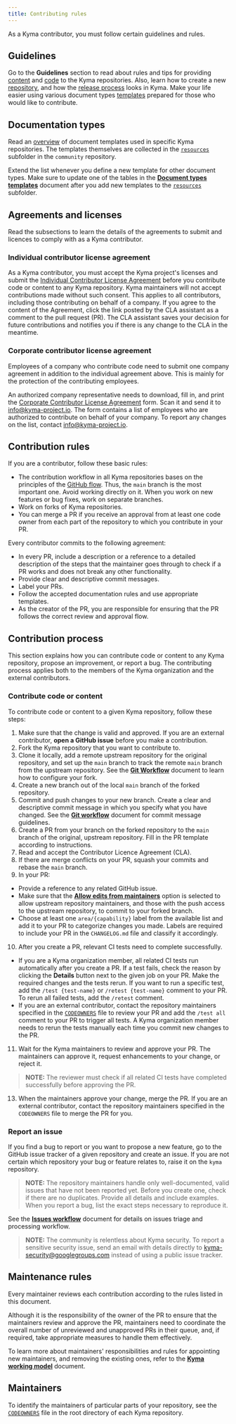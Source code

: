 ```yaml
---
title: Contributing rules
---
```


As a Kyma contributor, you must follow certain guidelines and rules.

## Guidelines

Go to the **Guidelines** section to read about rules and tips for providing [content](../03-guidelines/content) and [code](../03-guidelines/technical) to the Kyma repositories. Also, learn how to create a new [repository](../03-guidelines/repository), and how the [release process](../03-guidelines/releases) looks in Kyma. Make your life easier using various document types [templates](/guidelines/templates/) prepared for those who would like to contribute.

## Documentation types

Read an [overview](../03-guidelines/templates/README.md) of document templates used in specific Kyma repositories. The templates themselves are collected in the [`resources`](https://github.com/kyma-project/community/tree/main/guidelines/templates/resources/) subfolder in the `community` repository.

Extend the list whenever you define a new template for other document types. Make sure to update one of the tables in the [**Document types templates**](../03-guidelines/templates/templates-type.md#document-types-for-kyma-components) document after you add new templates to the [`resources`](https://github.com/kyma-project/community/tree/main/guidelines/templates/resources/) subfolder.

## Agreements and licenses

Read the subsections to learn the details of the agreements to submit and licences to comply with as a Kyma contributor.

### Individual contributor license agreement

As a Kyma contributor, you must accept the Kyma project's licenses and submit the
[Individual Contributor License Agreement](https://gist.github.com/CLAassistant/bd1ea8ec8aa0357414e8) before you contribute code or content to any Kyma repository. Kyma maintainers will not accept contributions made without such consent. This applies to all contributors, including those contributing on behalf of a company. If you agree to the content of the Agreement, click the link posted by the CLA assistant as a comment to the pull request (PR). The CLA assistant saves your decision for future contributions and notifies you if there is any change to the CLA in the meantime.

### Corporate contributor license agreement

Employees of a company who contribute code need to submit one company agreement in addition to the individual agreement above. This is mainly for the protection of the contributing employees.

An authorized company representative needs to download, fill in, and print
the [Corporate Contributor License Agreement](./assets/SAP%20Corporate%20Contributor%20License%20Agreement%20(5-26-15).pdf) form. Scan it and send it to [info@kyma-project.io](mailto:info@kyma-project.io). The form contains a list of employees who are authorized to contribute on behalf of your company. To report any changes on the list, contact [info@kyma-project.io](mailto:info@kyma-project.io).

## Contribution rules

If you are a contributor, follow these basic rules:

* The contribution workflow in all Kyma repositories bases on the principles of the [GitHub flow](https://guides.github.com/introduction/flow/). Thus, the `main` branch is the most important one. Avoid working directly on it. When you work on new features or bug fixes, work on separate branches.
* Work on forks of Kyma repositories.
* You can merge a PR if you receive an approval from at least one code owner from each part of the repository to which you contribute in your PR.

Every contributor commits to the following agreement:

* In every PR, include a description or a reference to a detailed description of the steps that the maintainer goes through to check if a PR works and does not break any other functionality.
* Provide clear and descriptive commit messages.
* Label your PRs.
* Follow the accepted documentation rules and use appropriate templates.
* As the creator of the PR, you are responsible for ensuring that the PR follows the correct review and approval flow.

## Contribution process

This section explains how you can contribute code or content to any Kyma repository, propose an improvement, or report a bug. The contributing process applies both to the members of the Kyma organization and the external contributors.

### Contribute code or content

To contribute code or content to a given Kyma repository, follow these steps:

1. Make sure that the change is valid and approved. If you are an external contributor, **open a GitHub issue** before you make a contribution.
2. Fork the Kyma repository that you want to contribute to.
3. Clone it locally, add a remote upstream repository for the original repository, and set up the `main` branch to track the remote `main` branch from the upstream repository. See the [**Git Workflow**](./03-git-workflow.md) document to learn how to configure your fork.
4. Create a new branch out of the local `main` branch of the forked repository.
5. Commit and push changes to your new branch. Create a clear and descriptive commit message in which you specify what you have changed. See the [**Git workflow**](#git-wokflow-git-wokflow) document for commit message guidelines.
6. Create a PR from your branch on the forked repository to the `main` branch of the original, upstream repository. Fill in the PR template according to instructions.
7. Read and accept the Contributor Licence Agreement (CLA).
8. If there are merge conflicts on your PR, squash your commits and rebase the `main` branch.
9. In your PR:
- Provide a reference to any related GitHub issue.
- Make sure that the [**Allow edits from maintainers**](https://help.github.com/articles/allowing-changes-to-a-pull-request-branch-created-from-a-fork/) option is selected to allow upstream repository maintainers, and those with the push access to the upstream repository, to commit to your forked branch.
- Choose at least one `area/{capability}` label from the available list and add it to your PR to categorize changes you made. Labels are required to include your PR in the `CHANGELOG.md` file and classify it accordingly.
10. After you create a PR, relevant CI tests need to complete successfully.
- If you are a Kyma organization member, all related CI tests run automatically after you create a PR. If a test fails, check the reason by clicking the **Details** button next to the given job on your PR. Make the required changes and the tests rerun. If you want to run a specific test, add the `/test {test-name}` or `/retest {test-name}` comment to your PR. To rerun all failed tests, add the `/retest` comment.
- If you are an external contributor, contact the repository maintainers specified in the [`CODEOWNERS`](https://github.com/kyma-project/community/blob/main/CODEOWNERS) file to review your PR and add the `/test all` comment to your PR to trigger all tests. A Kyma organization member needs to rerun the tests manually each time you commit new changes to the PR.

11. Wait for the Kyma maintainers to review and approve your PR. The maintainers can approve it, request enhancements to your change, or reject it.

> **NOTE:** The reviewer must check if all related CI tests have completed successfully before approving the PR.

13. When the maintainers approve your change, merge the PR. If you are an external contributor, contact the repository maintainers specified in the `CODEOWNERS` file to merge the PR for you.

### Report an issue

If you find a bug to report or you want to propose a new feature, go to the GitHub issue tracker of a given repository and create an issue. If you are not certain which repository your bug or feature relates to, raise it on the `kyma` repository.

> **NOTE:** The repository maintainers handle only well-documented, valid issues that have not been reported yet. Before you create one, check if there are no duplicates. Provide all details and include examples. When you report a bug, list the exact steps necessary to reproduce it.

See the [**Issues workflow**](../02-governance/03-issues-workflow.md) document for details on issues triage and processing workflow.

> **NOTE:** The community is relentless about Kyma security. To report a sensitive security issue, send an email with details directly to [kyma-security@googlegroups.com](mailto:kyma-security@googlegroups.com) instead of using a public issue tracker.

## Maintenance rules

Every maintainer reviews each contribution according to the rules listed in this document.

Although it is the responsibility of the owner of the PR to ensure that the maintainers review and approve the PR, maintainers need to coordinate the overall number of unreviewed and unapproved PRs in their queue, and, if required, take appropriate measures to handle them effectively.

To learn more about maintainers' responsibilities and rules for appointing new maintainers, and removing the existing ones, refer to the [**Kyma working model**](../02-governance/01-governance.md) document.

## Maintainers

To identify the maintainers of particular parts of your repository, see the [`CODEOWNERS`](https://github.com/kyma-project/community/blob/main/CODEOWNERS) file in the root directory of each Kyma repository.
